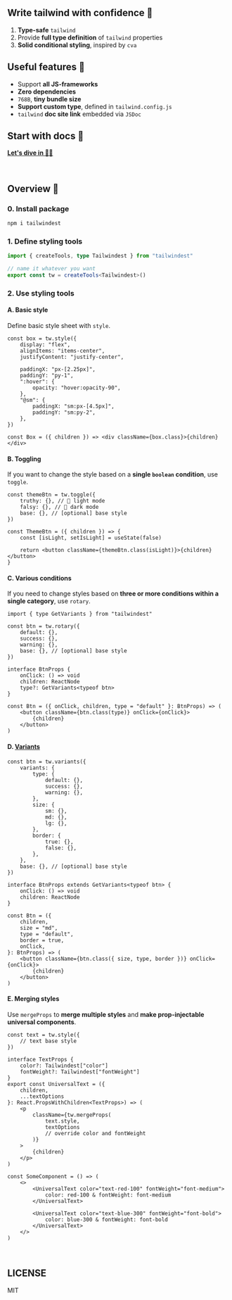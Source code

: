 ## Write tailwind with confidence 🦾

1.  **Type-safe** `tailwind`
2.  Provide **full type definition** of `tailwind` properties
3.  **Solid conditional styling**, inspired by `cva`

## Useful features 🔮

- Support **all JS-frameworks**
- **Zero dependencies**
- `768B`, **tiny bundle size**
- **Support custom type**, defined in `tailwind.config.js`
- `tailwind` **doc site link** embedded via `JSDoc`

## Start with docs 📖

**[Let's dive in 🏄‍♂️](https://tailwindest.vercel.app)**

<br />

## Overview 🚀

### 0. Install package

```bash
npm i tailwindest
```

### 1. Define styling tools

```ts
import { createTools, type Tailwindest } from "tailwindest"

// name it whatever you want
export const tw = createTools<Tailwindest>()
```

### 2. Use styling tools

#### A. Basic style

Define basic style sheet with `style`.

```tsx
const box = tw.style({
    display: "flex",
    alignItems: "items-center",
    justifyContent: "justify-center",

    paddingX: "px-[2.25px]",
    paddingY: "py-1",
    ":hover": {
        opacity: "hover:opacity-90",
    },
    "@sm": {
        paddingX: "sm:px-[4.5px]",
        paddingY: "sm:py-2",
    },
})

const Box = ({ children }) => <div className={box.class}>{children}</div>
```

#### B. Toggling

If you want to change the style based on a **single `boolean` condition**, use `toggle`.

```tsx
const themeBtn = tw.toggle({
    truthy: {}, // 🌝 light mode
    falsy: {}, // 🌚 dark mode
    base: {}, // [optional] base style
})

const ThemeBtn = ({ children }) => {
    const [isLight, setIsLight] = useState(false)

    return <button className={themeBtn.class(isLight)}>{children}</button>
}
```

#### C. Various conditions

If you need to change styles based on **three or more conditions within a single category**, use `rotary`.

```tsx
import { type GetVariants } from "tailwindest"

const btn = tw.rotary({
    default: {},
    success: {},
    warning: {},
    base: {}, // [optional] base style
})

interface BtnProps {
    onClick: () => void
    children: ReactNode
    type?: GetVariants<typeof btn>
}

const Btn = ({ onClick, children, type = "default" }: BtnProps) => (
    <button className={btn.class(type)} onClick={onClick}>
        {children}
    </button>
)
```

#### D. [Variants](https://stitches.dev/docs/variants)

```tsx
const btn = tw.variants({
    variants: {
        type: {
            default: {},
            success: {},
            warning: {},
        },
        size: {
            sm: {},
            md: {},
            lg: {},
        },
        border: {
            true: {},
            false: {},
        },
    },
    base: {}, // [optional] base style
})

interface BtnProps extends GetVariants<typeof btn> {
    onClick: () => void
    children: ReactNode
}

const Btn = ({
    children,
    size = "md",
    type = "default",
    border = true,
    onClick,
}: BtnProps) => (
    <button className={btn.class({ size, type, border })} onClick={onClick}>
        {children}
    </button>
)
```

#### E. Merging styles

Use `mergeProps` to **merge multiple styles** and **make prop-injectable universal components**.

```tsx
const text = tw.style({
    // text base style
})

interface TextProps {
    color?: Tailwindest["color"]
    fontWeight?: Tailwindest["fontWeight"]
}
export const UniversalText = ({
    children,
    ...textOptions
}: React.PropsWithChildren<TextProps>) => (
    <p
        className={tw.mergeProps(
            text.style,
            textOptions
            // override color and fontWeight
        )}
    >
        {children}
    </p>
)

const SomeComponent = () => (
    <>
        <UniversalText color="text-red-100" fontWeight="font-medium">
            color: red-100 & fontWeight: font-medium
        </UniversalText>

        <UniversalText color="text-blue-300" fontWeight="font-bold">
            color: blue-300 & fontWeight: font-bold
        </UniversalText>
    </>
)
```

<br />

## LICENSE

MIT
